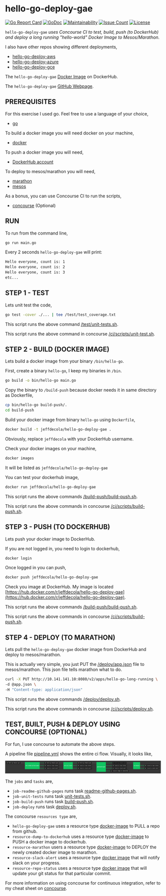 # hello-go-deploy-gae

[![Go Report Card](https://goreportcard.com/badge/github.com/JeffDeCola/hello-go-deploy-gae)](https://goreportcard.com/report/github.com/JeffDeCola/hello-go-deploy-gae)
[![GoDoc](https://godoc.org/github.com/JeffDeCola/hello-go-deploy-gae?status.svg)](https://godoc.org/github.com/JeffDeCola/hello-go-deploy-gae)
[![Maintainability](https://api.codeclimate.com/v1/badges/?????/maintainability)](https://codeclimate.com/github/JeffDeCola/hello-go-deploy-gae/maintainability)
[![Issue Count](https://codeclimate.com/github/JeffDeCola/hello-go-deploy-gae/badges/issue_count.svg)](https://codeclimate.com/github/JeffDeCola/hello-go-deploy-gae/issues)
[![License](http://img.shields.io/:license-mit-blue.svg)](http://jeffdecola.mit-license.org)

`hello-go-deploy-gae` _uses Concourse CI to test, build, push (to DockerHub)
and deploy a long running "hello-world" Docker Image to Mesos/Marathon._

I also have other repos showing different deployments,

* [hello-go-deploy-aws](https://github.com/JeffDeCola/hello-go-deploy-aws)
* [hello-go-deploy-azure](https://github.com/JeffDeCola/hello-go-deploy-azure)
* [hello-go-deploy-gce](https://github.com/JeffDeCola/hello-go-deploy-gce)

The `hello-go-deploy-gae`
[Docker Image](https://hub.docker.com/r/jeffdecola/hello-go-deploy-gae)
on DockerHub.

The `hello-go-deploy-gae`
[GitHub Webpage](https://jeffdecola.github.io/hello-go-deploy-gae/).

## PREREQUISITES

For this exercise I used go.  Feel free to use a language of your choice,

* [go](https://github.com/JeffDeCola/my-cheat-sheets/tree/master/software/development/languages/go-cheat-sheet)

To build a docker image you will need docker on your machine,

* [docker](https://github.com/JeffDeCola/my-cheat-sheets/tree/master/software/operations-tools/orchestration/builds-deployment-containers/docker-cheat-sheet)

To push a docker image you will need,

* [DockerHub account](https://hub.docker.com/)

To deploy to mesos/marathon you will need,

* [marathon](https://github.com/JeffDeCola/my-cheat-sheets/tree/master/software/operations-tools/orchestration/cluster-managers-resource-management-scheduling/marathon-cheat-sheet)
* [mesos](https://github.com/JeffDeCola/my-cheat-sheets/tree/master/software/operations-tools/orchestration/cluster-managers-resource-management-scheduling/mesos-cheat-sheet)

As a bonus, you can use Concourse CI to run the scripts,

* [concourse](https://github.com/JeffDeCola/my-cheat-sheets/tree/master/software/operations-tools/continuous-integration-continuous-deployment/concourse-cheat-sheet)
  (Optional)

## RUN

To run from the command line,

```bash
go run main.go
```

Every 2 seconds `hello-go-deploy-gae` will print:

```bash
Hello everyone, count is: 1
Hello everyone, count is: 2
Hello everyone, count is: 3
etc...
```

## STEP 1 - TEST

Lets unit test the code,

```bash
go test -cover ./... | tee /test/test_coverage.txt
```

This script runs the above command
[/test/unit-tests.sh](https://github.com/JeffDeCola/hello-go-deploy-gae/tree/master/test/unit-tests.sh).

This script runs the above command in concourse
[/ci/scripts/unit-test.sh](https://github.com/JeffDeCola/hello-go-deploy-gae/tree/master/ci/scripts/unit-tests.sh).

## STEP 2 - BUILD (DOCKER IMAGE)

Lets build a docker image from your binary `/bin/hello-go`.

First, create a binary `hello-go`,
I keep my binaries in `/bin`.

```bash
go build -o bin/hello-go main.go
```

Copy the binary to `/build-push` because docker needs it in
same directory as Dockerfile,

```bash
cp bin/hello-go build-push/.
cd build-push
```

Build your docker image from binary `hello-go`
using `Dockerfile`,

```bash
docker build -t jeffdecola/hello-go-deploy-gae .
```

Obviously, replace `jeffdecola` with your DockerHub username.

Check your docker images on your machine,

```bash
docker images
```

It will be listed as `jeffdecola/hello-go-deploy-gae`

You can test your dockerhub image,

```bash
docker run jeffdecola/hello-go-deploy-gae
```

This script runs the above commands
[/build-push/build-push.sh](https://github.com/JeffDeCola/hello-go-deploy-gae/tree/master/build-push/build-push.sh).

This script runs the above commands in concourse
[/ci/scripts/build-push.sh](https://github.com/JeffDeCola/hello-go-deploy-gae/tree/master/ci/scripts/build-push.sh).

## STEP 3 - PUSH (TO DOCKERHUB)

Lets push your docker image to DockerHub.

If you are not logged in, you need to login to dockerhub,

```bash
docker login
```

Once logged in you can push,

```bash
docker push jeffdecola/hello-go-deploy-gae
```

Check you image at DockerHub. My image is located
[https://hub.docker.com/r/jeffdecola/hello-go-deploy-gae](https://hub.docker.com/r/jeffdecola/hello-go-deploy-gae).

This script runs the above commands
[/build-push/build-push.sh](https://github.com/JeffDeCola/hello-go-deploy-gae/tree/master/build-push/build-push.sh).

This script runs the above commands in concourse
[/ci/scripts/build-push.sh](https://github.com/JeffDeCola/hello-go-deploy-gae/tree/master/ci/scripts/build-push.sh).

## STEP 4 - DEPLOY (TO MARATHON)

Lets pull the `hello-go-deploy-gae` docker image
from DockerHub and deploy to mesos/marathon.

This is actually very simple, you just PUT the
[/deploy/app.json](https://github.com/JeffDeCola/hello-go-deploy-gae/tree/master/deploy/app.json)
file to mesos/marathon. This json file tells marathon what to do.

```bash
curl -X PUT http://10.141.141.10:8080/v2/apps/hello-go-long-running \
-d @app.json \
-H "Content-type: application/json"
```

This script runs the above commands
[/deploy/deploy.sh](https://github.com/JeffDeCola/hello-go-deploy-gae/tree/master/deploy/deploy.sh).

This script runs the above commands in concourse
[/ci/scripts/deploy.sh](https://github.com/JeffDeCola/hello-go-deploy-gae/tree/master/ci/scripts/deploy.sh).

## TEST, BUILT, PUSH & DEPLOY USING CONCOURSE (OPTIONAL)

For fun, I use concourse to automate the above steps.

A pipeline file [pipeline.yml](https://github.com/JeffDeCola/hello-go-deploy-gae/tree/master/ci/pipeline.yml)
shows the entire ci flow. Visually, it looks like,

![IMAGE - hello-go-deploy-gae concourse ci pipeline - IMAGE](docs/pics/hello-go-deploy-gae-pipeline.jpg)

The `jobs` and `tasks` are,

* `job-readme-github-pages` runs task
  [readme-github-pages.sh](https://github.com/JeffDeCola/hello-go-deploy-gae/tree/master/ci/scripts/readme-github-pages.sh).
* `job-unit-tests` runs task
  [unit-tests.sh](https://github.com/JeffDeCola/hello-go-deploy-gae/tree/master/ci/scripts/unit-tests.sh).
* `job-build-push` runs task
  [build-push.sh](https://github.com/JeffDeCola/hello-go-deploy-gae/tree/master/ci/scripts/build-push.sh).
* `job-deploy` runs task
  [deploy.sh](https://github.com/JeffDeCola/hello-go-deploy-gae/tree/master/ci/scripts/deploy.sh).

The concourse `resources type` are,

* `hello-go-deploy-gae` uses a resource type
  [docker-image](https://hub.docker.com/r/concourse/git-resource/)
  to PULL a repo from github.
* `resource-dump-to-dockerhub` uses a resource type
  [docker-image](https://hub.docker.com/r/concourse/docker-image-resource/)
  to PUSH a docker image to dockerhub.
* `resource-marathon` users a resource type
  [docker-image](https://hub.docker.com/r/ckaznocha/marathon-resource)
  to DEPLOY the newly created docker image to marathon.
* `resource-slack-alert` uses a resource type
  [docker image](https://hub.docker.com/r/cfcommunity/slack-notification-resource)
  that will notify slack on your progress.
* `resource-repo-status` uses a resource type
  [docker image](https://hub.docker.com/r/dpb587/github-status-resource)
  that will update your git status for that particular commit.

For more information on using concourse for continuous integration,
refer to my cheat sheet on [concourse](https://github.com/JeffDeCola/my-cheat-sheets/tree/master/software/operations-tools/continuous-integration-continuous-deployment/concourse-cheat-sheet).
